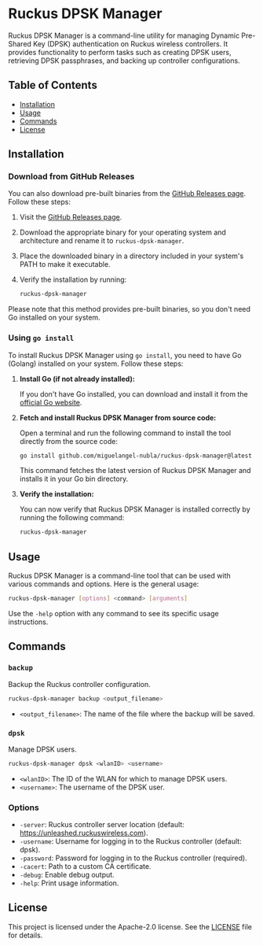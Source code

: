 # Ruckus DPSK Manager

Ruckus DPSK Manager is a command-line utility for managing Dynamic Pre-Shared Key (DPSK) authentication on Ruckus wireless controllers. It provides functionality to perform tasks such as creating DPSK users, retrieving DPSK passphrases, and backing up controller configurations.

## Table of Contents

- [Installation](#installation)
- [Usage](#usage)
- [Commands](#commands)
- [License](#license)

## Installation

### Download from GitHub Releases

You can also download pre-built binaries from the [GitHub Releases page](https://github.com/miguelangel-nubla/ruckus-dpsk-manager/releases). Follow these steps:

1. Visit the [GitHub Releases page](https://github.com/miguelangel-nubla/ruckus-dpsk-manager/releases).

2. Download the appropriate binary for your operating system and architecture and rename it to `ruckus-dpsk-manager`.

3. Place the downloaded binary in a directory included in your system's PATH to make it executable.

4. Verify the installation by running:

   ```bash
   ruckus-dpsk-manager
   ```

Please note that this method provides pre-built binaries, so you don't need Go installed on your system.

### Using `go install`

To install Ruckus DPSK Manager using `go install`, you need to have Go (Golang) installed on your system. Follow these steps:

1. **Install Go (if not already installed):**

   If you don't have Go installed, you can download and install it from the [official Go website](https://golang.org/dl/).

2. **Fetch and install Ruckus DPSK Manager from source code:**

   Open a terminal and run the following command to install the tool directly from the source code:

   ```bash
   go install github.com/miguelangel-nubla/ruckus-dpsk-manager@latest
   ```

   This command fetches the latest version of Ruckus DPSK Manager and installs it in your Go bin directory.

3. **Verify the installation:**

   You can now verify that Ruckus DPSK Manager is installed correctly by running the following command:

   ```bash
   ruckus-dpsk-manager
   ```
## Usage

Ruckus DPSK Manager is a command-line tool that can be used with various commands and options. Here is the general usage:

```bash
ruckus-dpsk-manager [options] <command> [arguments]
```

Use the `-help` option with any command to see its specific usage instructions.

## Commands

### `backup`

Backup the Ruckus controller configuration.

```bash
ruckus-dpsk-manager backup <output_filename>
```

- `<output_filename>`: The name of the file where the backup will be saved.

### `dpsk`

Manage DPSK users.

```bash
ruckus-dpsk-manager dpsk <wlanID> <username>
```

- `<wlanID>`: The ID of the WLAN for which to manage DPSK users.
- `<username>`: The username of the DPSK user.

### Options

- `-server`: Ruckus controller server location (default: https://unleashed.ruckuswireless.com).
- `-username`: Username for logging in to the Ruckus controller (default: dpsk).
- `-password`: Password for logging in to the Ruckus controller (required).
- `-cacert`: Path to a custom CA certificate.
- `-debug`: Enable debug output.
- `-help`: Print usage information.

## License

This project is licensed under the Apache-2.0 license. See the [LICENSE](LICENSE) file for details.
